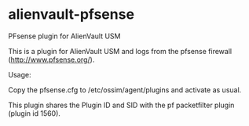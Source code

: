 # alienvault-pfsense
PFsense plugin for AlienVault USM

This is a plugin for AlienVault USM and logs from the pfsense firewall (http://www.pfsense.org/).

Usage:

Copy the pfsense.cfg to /etc/ossim/agent/plugins and activate as usual.

This plugin shares the Plugin ID and SID with the pf packetfilter plugin (plugin id 1560).


